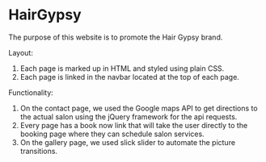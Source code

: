 # HairGypsy
The purpose of this website is to promote the Hair Gypsy brand.

Layout:
1. Each page is marked up in HTML and styled using plain CSS.
2. Each page is linked in the navbar located at the top of each page.

Functionality:
1. On the contact page, we used the Google maps API to get directions to the actual salon using the jQuery framework for the api requests.
2. Every page has a book now link that will take the user directly to the booking page where they can schedule salon services.
3. On the gallery page, we used slick slider to automate the picture transitions.
